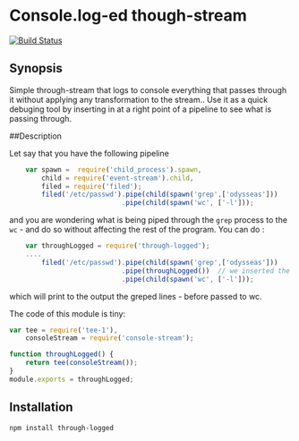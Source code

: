 Console.log-ed  though-stream
==
[![Build Status](https://travis-ci.org/ogt/through-logged.png)](https://travis-ci.org/ogt/through-logged)

## Synopsis

Simple through-stream that logs to console everything that passes through it without applying any transformation to the stream.. 
Use it as a quick debuging tool by inserting in at a right point of a pipeline to see what is passing through.

##Description

Let say that you have the following pipeline

```javascript
    var spawn =  require('child_process').spawn,
        child = require('event-stream').child,
        filed = require('filed');
        filed('/etc/passwd').pipe(child(spawn('grep',['odysseas']))
                            .pipe(child(spawn('wc', ['-l']));
```
and you are wondering what is being piped through the `grep` process to the `wc` - and do so without affecting the rest of the program. You can do :

```javascript
    var throughLogged = require('through-logged');
    ....
        filed('/etc/passwd').pipe(child(spawn('grep',['odysseas']))
                            .pipe(throughLogged())  // we inserted the logger here.
                            .pipe(child(spawn('wc', ['-l']));
```
which will print to the output the greped lines - before passed to wc.

The code of this module is tiny:
```javascript
var tee = require('tee-1'),
    consoleStream = require('console-stream');

function throughLogged() {
    return tee(consoleStream());
}
module.exports = throughLogged;
```
## Installation 

```
npm install through-logged
```
